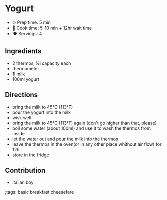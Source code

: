 # Yogurt

- ⏲ Prep time: 5 min
- 🍳 Cook time: 5-10 min + 12hr wait time
- 🍽 Servings: 4

## Ingredients

- 2 thermos, ½l capacity each
- thermometer
- 1l milk
- 100ml yogurt

## Directions

- bring the milk to 45°C (113°F)
- pour the yogurt into the milk
- wisk well
- bring the milk to 45°C (113°F) again (don't go higher than that, please)
- boil some water (about 100ml) and use it to wash the thermos from inside
- let the water out and pour the milk into the thermos
- leave the thermos in the oven(or in any other place whithout air flow) for 12h
- store in the fridge

## Contribution

- italian boy

;tags: basic breakfast cheesefare
